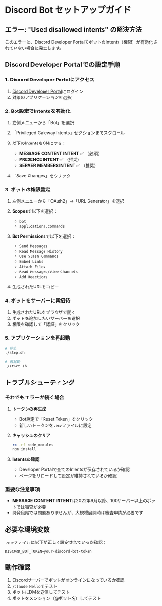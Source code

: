# Discord Bot セットアップガイド

## エラー: "Used disallowed intents" の解決方法

このエラーは、Discord Developer PortalでボットのIntents（権限）が有効化されていない場合に発生します。

## Discord Developer Portalでの設定手順

### 1. Discord Developer Portalにアクセス
1. [Discord Developer Portal](https://discord.com/developers/applications)にログイン
2. 対象のアプリケーションを選択

### 2. Bot設定でIntentsを有効化

1. 左側メニューから「Bot」を選択
2. 「Privileged Gateway Intents」セクションまでスクロール
3. 以下のIntentsをONにする：
   - **MESSAGE CONTENT INTENT** ✅ （必須）
   - **PRESENCE INTENT** ✅ （推奨）
   - **SERVER MEMBERS INTENT** ✅ （推奨）

4. 「Save Changes」をクリック

### 3. ボットの権限設定

1. 左側メニューから「OAuth2」→「URL Generator」を選択
2. **Scopes**で以下を選択：
   - `bot`
   - `applications.commands`

3. **Bot Permissions**で以下を選択：
   - `Send Messages`
   - `Read Message History`
   - `Use Slash Commands`
   - `Embed Links`
   - `Attach Files`
   - `Read Messages/View Channels`
   - `Add Reactions`

4. 生成されたURLをコピー

### 4. ボットをサーバーに再招待

1. 生成されたURLをブラウザで開く
2. ボットを追加したいサーバーを選択
3. 権限を確認して「認証」をクリック

### 5. アプリケーションを再起動

```bash
# 停止
./stop.sh

# 再起動
./start.sh
```

## トラブルシューティング

### それでもエラーが続く場合

1. **トークンの再生成**
   - Bot設定で「Reset Token」をクリック
   - 新しいトークンを`.env`ファイルに設定

2. **キャッシュのクリア**
   ```bash
   rm -rf node_modules
   npm install
   ```

3. **Intentsの確認**
   - Developer Portalで全てのIntentsが保存されているか確認
   - ページをリロードして設定が維持されているか確認

### 重要な注意事項

- **MESSAGE CONTENT INTENT**は2022年9月以降、100サーバー以上のボットでは審査が必要
- 開発段階では問題ありませんが、大規模展開時は審査申請が必要です

## 必要な環境変数

`.env`ファイルに以下が正しく設定されているか確認：

```env
DISCORD_BOT_TOKEN=your-discord-bot-token
```

## 動作確認

1. Discordサーバーでボットがオンラインになっているか確認
2. `/claude Hello`でテスト
3. ボットにDMを送信してテスト
4. ボットをメンション（@ボット名）してテスト